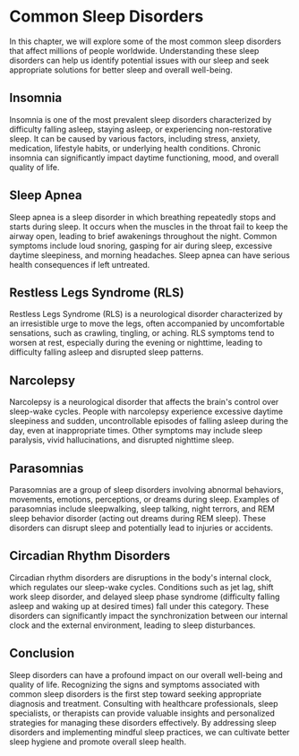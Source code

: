 Common Sleep Disorders
===============================

In this chapter, we will explore some of the most common sleep disorders that affect millions of people worldwide. Understanding these sleep disorders can help us identify potential issues with our sleep and seek appropriate solutions for better sleep and overall well-being.

Insomnia
--------

Insomnia is one of the most prevalent sleep disorders characterized by difficulty falling asleep, staying asleep, or experiencing non-restorative sleep. It can be caused by various factors, including stress, anxiety, medication, lifestyle habits, or underlying health conditions. Chronic insomnia can significantly impact daytime functioning, mood, and overall quality of life.

Sleep Apnea
-----------

Sleep apnea is a sleep disorder in which breathing repeatedly stops and starts during sleep. It occurs when the muscles in the throat fail to keep the airway open, leading to brief awakenings throughout the night. Common symptoms include loud snoring, gasping for air during sleep, excessive daytime sleepiness, and morning headaches. Sleep apnea can have serious health consequences if left untreated.

Restless Legs Syndrome (RLS)
----------------------------

Restless Legs Syndrome (RLS) is a neurological disorder characterized by an irresistible urge to move the legs, often accompanied by uncomfortable sensations, such as crawling, tingling, or aching. RLS symptoms tend to worsen at rest, especially during the evening or nighttime, leading to difficulty falling asleep and disrupted sleep patterns.

Narcolepsy
----------

Narcolepsy is a neurological disorder that affects the brain's control over sleep-wake cycles. People with narcolepsy experience excessive daytime sleepiness and sudden, uncontrollable episodes of falling asleep during the day, even at inappropriate times. Other symptoms may include sleep paralysis, vivid hallucinations, and disrupted nighttime sleep.

Parasomnias
-----------

Parasomnias are a group of sleep disorders involving abnormal behaviors, movements, emotions, perceptions, or dreams during sleep. Examples of parasomnias include sleepwalking, sleep talking, night terrors, and REM sleep behavior disorder (acting out dreams during REM sleep). These disorders can disrupt sleep and potentially lead to injuries or accidents.

Circadian Rhythm Disorders
--------------------------

Circadian rhythm disorders are disruptions in the body's internal clock, which regulates our sleep-wake cycles. Conditions such as jet lag, shift work sleep disorder, and delayed sleep phase syndrome (difficulty falling asleep and waking up at desired times) fall under this category. These disorders can significantly impact the synchronization between our internal clock and the external environment, leading to sleep disturbances.

Conclusion
----------

Sleep disorders can have a profound impact on our overall well-being and quality of life. Recognizing the signs and symptoms associated with common sleep disorders is the first step toward seeking appropriate diagnosis and treatment. Consulting with healthcare professionals, sleep specialists, or therapists can provide valuable insights and personalized strategies for managing these disorders effectively. By addressing sleep disorders and implementing mindful sleep practices, we can cultivate better sleep hygiene and promote overall sleep health.
